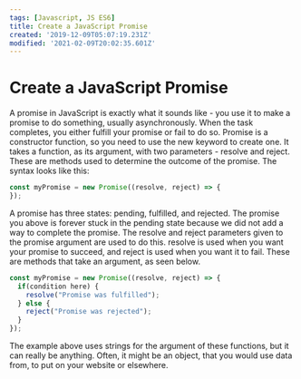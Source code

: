```yaml
---
tags: [Javascript, JS ES6]
title: Create a JavaScript Promise
created: '2019-12-09T05:07:19.231Z'
modified: '2021-02-09T20:02:35.601Z'
---
```


Create a JavaScript Promise
===========================

A promise in JavaScript is exactly what it sounds like - you use it to make a promise to do something, usually asynchronously. When the task completes, you either fulfill your promise or fail to do so. Promise is a constructor function, so you need to use the new keyword to create one. It takes a function, as its argument, with two parameters - resolve and reject. These are methods used to determine the outcome of the promise. The syntax looks like this:
``` javascript
const myPromise = new Promise((resolve, reject) => {
});

```
A promise has three states: pending, fulfilled, and rejected. The promise you above is forever stuck in the pending state because we did not add a way to complete the promise. The resolve and reject parameters given to the promise argument are used to do this. resolve is used when you want your promise to succeed, and reject is used when you want it to fail. These are methods that take an argument, as seen below.
``` javascript
const myPromise = new Promise((resolve, reject) => {
  if(condition here) {
    resolve("Promise was fulfilled");
  } else {
    reject("Promise was rejected");
  }
});

```
The example above uses strings for the argument of these functions, but it can really be anything. Often, it might be an object, that you would use data from, to put on your website or elsewhere.
